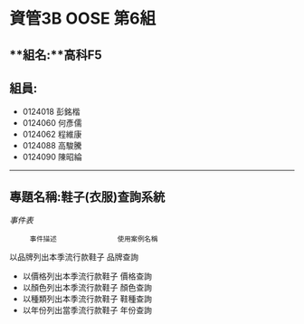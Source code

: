 # **資管3B OOSE 第6組** #
## **組名:**高科F5  ##
## **組員:** ##
- 0124018 彭銘楷
- 0124060 何彥儒
- 0124062 程維康
- 0124088 高駿騰
- 0124090 陳昭綸


----------

## **專題名稱:鞋子(衣服)查詢系統** ##
*事件表*

         事件描述	   	      	使用案例名稱
以品牌列出本季流行款鞋子	           品牌查詢
- 以價格列出本季流行款鞋子	    價格查詢
- 以顏色列出本季流行款鞋子	    顏色查詢
- 以種類列出本季流行款鞋子	    鞋種查詢
- 以年份列出當季流行款鞋子	    年份查詢
